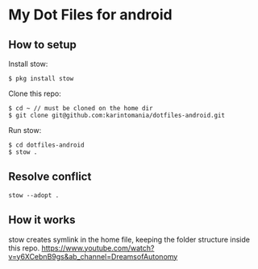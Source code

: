 # My Dot Files for android

## How to setup
Install stow:
```
$ pkg install stow
```

Clone this repo:
```
$ cd ~ // must be cloned on the home dir
$ git clone git@github.com:karintomania/dotfiles-android.git
```

Run stow:
```
$ cd dotfiles-android
$ stow .
```

## Resolve conflict
```
stow --adopt .
```

## How it works
stow creates symlink in the home file, keeping the folder structure inside this repo.
https://www.youtube.com/watch?v=y6XCebnB9gs&ab_channel=DreamsofAutonomy
